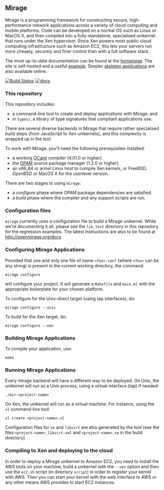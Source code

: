 ## Mirage

Mirage is a programming framework for constructing secure, high-performance
network applications across a variety of cloud computing and mobile platforms.
Code can be developed on a normal OS such as Linux or MacOS X, and then compiled
into a fully-standalone, specialised unikernel that runs under the Xen
hypervisor. Since Xen powers most public cloud computing infrastructure such as
Amazon EC2, this lets your servers run more cheaply, securely and finer control
than with a full software stack.

The most up-to-date documentation can be found at the
[homepage](https://mirage.io). The site is self-hosted and a useful
[example](https://github.com/mirage/mirage-www). Simpler
[skeleton applications](https://github.com/mirage/mirage-skeleton) are also
available online.

[![Build Status](https://travis-ci.org/mirage/mirage.svg)](https://travis-ci.org/mirage/mirage)
[![docs](https://img.shields.io/badge/doc-online-blue.svg)](https://mirage.github.io/mirage/)

### This repository

This repository includes:

* a command-line tool to create and deploy applications with Mirage; and
* in `types/`, a library of type signatures that compliant applications use.

There are several diverse backends in Mirage that require rather specialised
build steps (from JavaScript to Xen unikernels), and this complexity is wrapped
up in the tool.

To work with Mirage, you'll need the following prerequisites installed:

* a working [OCaml](http://ocaml.org) compiler (4.01.0 or higher).
* the [OPAM](https://opam.ocaml.org) source package manager (1.2.0 or higher).
* an x86\_64 or armel Linux host to compile Xen kernels, or FreeBSD, OpenBSD or
  MacOS X for the userlevel version.

There are two stages to using `mirage`:

* a *configure* phase where OPAM package dependencies are satisfied.
* a *build* phase where the compiler and any support scripts are run.

### Configuration files

`mirage` currently uses a configuration file to build a Mirage unikernel. While
we're documenting it all, please see the `lib_test` directory in this repository
for the regression examples. The latest instructions are also to be found at
<http://openmirage.org/docs>

### Configuring Mirage Applications

Provided that one and only one file of name `<foo>.conf` (where `<foo>` can be
any string) is present in the current working directory, the command:

```
mirage configure
```

will configure your project. It will generate a `Makefile` and `main.ml` with
the appropriate boilerplate for your chosen platform.

To configure for the Unix-direct target (using tap interfaces), do:

```
mirage configure --unix
```

To build for the Xen target, do:

```
mirage configure --xen
```

### Building Mirage Applications

To compile your application, use:

```
make
```

### Running Mirage Applications

Every mirage backend will have a different way to be deployed. On Unix, the
unikernel will run as a Unix process, using a virtual interface (tap) if needed:

```
./mir-<project-name>
```

On Xen, the unikernel will run as a virtual machine. For instance, using the
`xl` command-line tool:

```
xl create <project-name>.xl
```

Configuration files for `xe` and `libvirt` are also generated by the tool (see
the files `<project-name>_libvirt.xml` and `<project-name>.xe` in the build
directory).

### Compiling to Xen and deploying to the cloud

In order to deploy a Mirage unikernel to Amazon EC2, you need to install the AWS
tools on your machine, build a unikernel with the `--xen` option and then use
the `ec2.sh` script (in directory `script`) in order to register your kernel
with AWS. Then you can start your kernel with the web interface to AWS or any
other means AWS provides to start EC2 instances.
